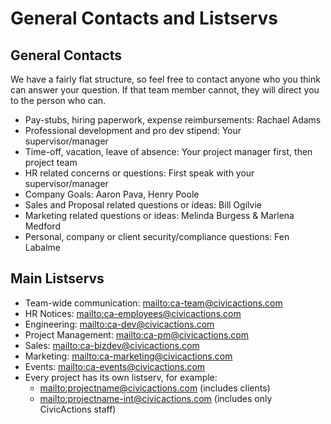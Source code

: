 # General Contacts and Listservs

## General Contacts

We have a fairly flat structure, so feel free to contact anyone who you think can answer your question. If that team member cannot, they will direct you to the person who can.

-   Pay-stubs, hiring paperwork, expense reimbursements: Rachael Adams
-   Professional development and pro dev stipend: Your supervisor/manager
-   Time-off, vacation, leave of absence: Your project manager first, then project team
-   HR related concerns or questions: First speak with your supervisor/manager
-   Company Goals: Aaron Pava, Henry Poole
-   Sales and Proposal related questions or ideas: Bill Ogilvie
-   Marketing related questions or ideas: Melinda Burgess & Marlena Medford
-   Personal, company or client security/compliance questions: Fen Labalme

## Main Listservs

-   Team-wide communication: <mailto:ca-team@civicactions.com>
-   HR Notices: <mailto:ca-employees@civicactions.com>
-   Engineering: <mailto:ca-dev@civicactions.com>
-   Project Management: <mailto:ca-pm@civicactions.com>
-   Sales: <mailto:ca-bizdev@civicactions.com>
-   Marketing: <mailto:ca-marketing@civicactions.com>
-   Events: <mailto:ca-events@civicactions.com>
-   Every project has its own listserv, for example:
    -   <mailto:projectname@civicactions.com> (includes clients)
    -   <mailto:projectname-int@civicactions.com> (includes only CivicActions staff)
